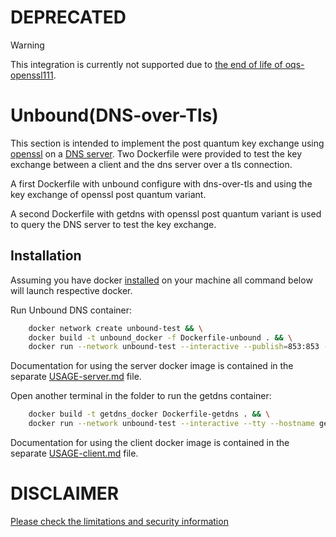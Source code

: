 # DEPRECATED

> [!Warning]
> This integration is currently not supported due to [the end of life of oqs-openssl111](https://github.com/open-quantum-safe/openssl#warning).

# Unbound(DNS-over-Tls)

This section is intended to implement the post 
quantum key exchange using [openssl](https://github.com/open-quantum-safe/openssl) on a [DNS server](https://github.com/NLnetLabs/unbound). Two Dockerfile were provided to test the key exchange between a client and the dns server over a tls connection.

A first Dockerfile with unbound configure with dns-over-tls and using the key exchange of openssl post quantum variant.

A second Dockerfile with getdns with openssl post quantum variant is used to query the DNS server to test the key exchange.

## Installation
Assuming you have docker [installed](https://docs.docker.com/install) on your machine all command below will launch respective docker.

Run Unbound DNS container:
```bash
    docker network create unbound-test && \
    docker build -t unbound_docker -f Dockerfile-unbound . && \
    docker run --network unbound-test --interactive --publish=853:853 --tty --hostname unbound --name unbound unbound_docker
```
Documentation for using the server docker image is contained in the separate [USAGE-server.md](USAGE-server.md) file.

Open another terminal in the folder to run the getdns container:
```bash
    docker build -t getdns_docker Dockerfile-getdns . && \
    docker run --network unbound-test --interactive --tty --hostname getdns --name getdns getdns_docker
```
Documentation for using the client docker image is contained in the separate [USAGE-client.md](USAGE-client.md) file.

# DISCLAIMER

[Please check the limitations and security information](https://github.com/open-quantum-safe/openssl#limitations-and-security)
